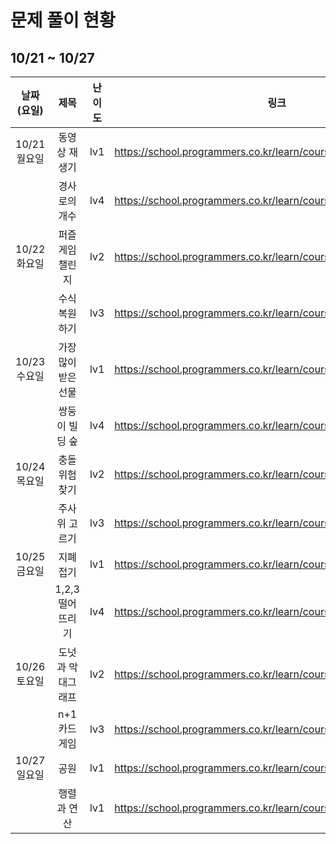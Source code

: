 # 문제 풀이 현황

##  10/21 ~ 10/27 

|날짜(요일)|제목|난이도|링크|김태경|김민채|
|:---:|:---:|:---:|---|:---:|:---:|
|10/21 월요일|동영상 재생기|lv1|https://school.programmers.co.kr/learn/courses/30/lessons/340213|||
||경사로의 개수|lv4|https://school.programmers.co.kr/learn/courses/30/lessons/214290|||
|10/22 화요일|퍼즐게임 챌린지|lv2|https://school.programmers.co.kr/learn/courses/30/lessons/340212|||
||수식 복원하기|lv3|https://school.programmers.co.kr/learn/courses/30/lessons/340210|||
|10/23 수요일|가장 많이 받은 선물|lv1|https://school.programmers.co.kr/learn/courses/30/lessons/258712|||
||쌍둥이 빌딩 숲|lv4|https://school.programmers.co.kr/learn/courses/30/lessons/140105|||
|10/24 목요일|충돌위험 찾기|lv2|https://school.programmers.co.kr/learn/courses/30/lessons/340211|||
||주사위 고르기|lv3|https://school.programmers.co.kr/learn/courses/30/lessons/258709|||
|10/25 금요일|지폐 접기|lv1|https://school.programmers.co.kr/learn/courses/30/lessons/340199|||
||1,2,3 떨어뜨리기|lv4|https://school.programmers.co.kr/learn/courses/30/lessons/150364|||
|10/26 토요일|도넛과 막대그래프|lv2|https://school.programmers.co.kr/learn/courses/30/lessons/258711|||
||n+1 카드게임|lv3|https://school.programmers.co.kr/learn/courses/30/lessons/258707|||
|10/27 일요일|공원|lv1|https://school.programmers.co.kr/learn/courses/30/lessons/340198|||
||행렬과 연산|lv1|https://school.programmers.co.kr/learn/courses/30/lessons/118670|||
